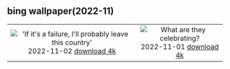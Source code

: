 ## bing wallpaper(2022-11)

|  |  |
| :----: | :----: |
| !['If it's a failure, I'll probably leave this country'](https://cn.bing.com/th?id=OHR.SpruceGoose_EN-US0021752220_UHD.jpg&pid=hp&w=384&h=216&rs=1&c=4) <br/>2022-11-02 [download 4k](https://cn.bing.com/th?id=OHR.SpruceGoose_EN-US0021752220_UHD.jpg)| ![What are they celebrating?](https://cn.bing.com/th?id=OHR.Calacas_EN-US6430903741_UHD.jpg&pid=hp&w=384&h=216&rs=1&c=4) <br/>2022-11-01 [download 4k](https://cn.bing.com/th?id=OHR.Calacas_EN-US6430903741_UHD.jpg)|
